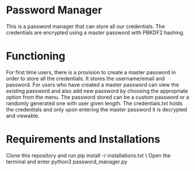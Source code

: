 # Password Manager
This is a password manager that can store all our credentials. The credentials are encrypted using a master password with PBKDF2 hashing.
# Functioning
For first time users, there is a provision to create a master password in order to store all the credentials. It stores the username/email and password. 
For users who have created a master password can view the existing password and also add new password by choosing the appropriate option from the menu. The password stored can be a custom password or a randomly generated one with user given length. The credentials.txt holds the credentials and only upon entering the master password it is decrypted and viewable.
# Requirements and Installations
Clone this repository and run pip install -r installations.txt \\
Open the terminal and enter python3 password_manager.py
